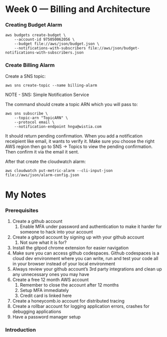 # Week 0 — Billing and Architecture

### Creating Budget Alarm

```
aws budgets create-budget \
    --account-id 975050062056 \
    --budget file://aws/json/budget.json \
    --notifications-with-subscribers file://aws/json/budget-notifications-with-subscribers.json
```

### Create Billing Alarm

Create a SNS topic:
```
aws sns create-topic --name billing-alarm
```
NOTE - SNS: Simple Notification Service

The command should create a topic ARN which you will pass to:
```
aws sns subscribe \
    --topic-arn "TopicARN" \
    --protocol email \
    --notification-endpoint hngu@wistia.com
```
It should return pending confirmation. When you add a notification receipient like email, it wants to verify it.
Make sure you choose the right AWS region then go to SNS -> Topics to view the pending confirmation. Then confirm it via the email it sent.

After that create the cloudwatch alarm:
```
aws cloudwatch put-metric-alarm --cli-input-json file://aws/json/alarm-config.json
```

# My Notes

### Prerequisites

1. Create a github account
    1. Enable MFA under password and authentication to make it harder for someone to hack into your account
1. Create a gitpod account by signing up with your github account
    1. Not sure what it is for?
1. Install the gitpod chrome extension for easier navigation
1. Make sure you can access github codespaces. Github codespaces is a cloud dev environment where you can write, run and test your code all in your browser instead of your local environment
1. Always review your github account’s 3rd party integrations and clean up any unnecessary ones you may have
1. Create a free 12 month AWS account
    1. Remember to close the account after 12 months
    1. Setup MFA immediately
    1. Credit card is linked here
1. Create a honeycomb.io account for distributed tracing
1. Create a rollbar account for logging application errors, crashes for debugging applications
1. Have a password manager setup

### Introduction


